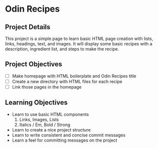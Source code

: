 # Odin Recipes

## Project Details
This project is a simple page to learn basic HTML page creation with
lists, links, headings, text, and images. It will display some basic
recipes with a description, ingredient list, and steps to make the
recipe. 

## Project Objectives
- [ ] Make homepage with HTML boilerplate and Odin Recipes title
- [ ] Create a new directory with HTML files for each recipe
- [ ] Link those pages in the homepage 

## Learning Objectives
- Learn to use basic HTML components 
  1. Links, Images, Lists
  2. Italics / Em, Bold / Strong
- Learn to create a nice project structure
- Learn to write consistent and concise commit messages
- Learn a feel for committing messages on the project